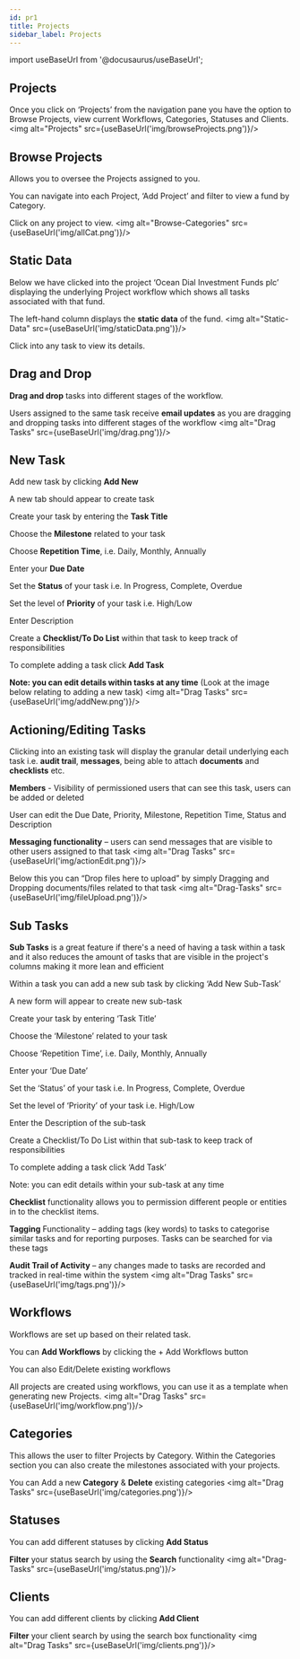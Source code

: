 ```yaml
---
id: pr1
title: Projects
sidebar_label: Projects
---
```


import useBaseUrl from '@docusaurus/useBaseUrl';

## Projects

Once you click on ‘Projects’ from the navigation pane you have the option to Browse Projects, view current Workflows, Categories, Statuses and Clients. 
<img alt="Projects" src={useBaseUrl('img/browseProjects.png')}/>

## Browse Projects

Allows you to oversee the Projects assigned to you.

You can navigate into each Project, ‘Add Project’ and filter to view a fund by Category.

Click on any project to view.
<img alt="Browse-Categories" src={useBaseUrl('img/allCat.png')}/>

## Static Data

Below we have clicked into the project ‘Ocean Dial Investment Funds plc’ displaying the underlying Project workflow which shows all tasks associated with that fund.

The left-hand column displays the **static data** of the fund.
<img alt="Static-Data" src={useBaseUrl('img/staticData.png')}/>


Click into any task to view its details.

## Drag and Drop

**Drag and drop** tasks into different stages of the workflow. 

Users assigned to the same task receive **email updates** as you are dragging and dropping tasks into different stages of the workflow
<img alt="Drag Tasks" src={useBaseUrl('img/drag.png')}/>





## New Task
Add new task by clicking **Add New** 

A new tab should appear to create task

Create your task by entering the **Task Title**

Choose the **Milestone** related to your task

Choose **Repetition Time**, i.e. Daily, Monthly, Annually

Enter your **Due Date**

Set the **Status** of your task i.e. In Progress, Complete, Overdue

Set the level of **Priority** of your task i.e. High/Low

Enter Description

Create a **Checklist/To Do List** within that task to keep track of responsibilities

To complete adding a task click **Add Task**

**Note: you can edit details within tasks at any time** (Look at the image below relating to adding a new task)
<img alt="Drag Tasks" src={useBaseUrl('img/addNew.png')}/>


## Actioning/Editing Tasks
Clicking into an existing task will display the granular detail underlying each task i.e. **audit trail**, **messages**, being able to attach **documents** and **checklists** etc.

**Members** - Visibility of permissioned users that can see this task, users can be added or deleted

User can edit the Due Date, Priority, Milestone, Repetition Time, Status and Description 

**Messaging functionality** – users can send messages that are visible to other users assigned to that task
<img alt="Drag Tasks" src={useBaseUrl('img/actionEdit.png')}/>

Below this you can “Drop files here to upload” by simply Dragging and Dropping documents/files related to that task
<img alt="Drag-Tasks" src={useBaseUrl('img/fileUpload.png')}/>

## Sub Tasks
**Sub Tasks** is a great feature if there's a need of having a task within a task and it also reduces the amount of tasks that are visible in the project's columns making it more lean and efficient

Within a task you can add a new sub task by clicking ‘Add New Sub-Task’

A new form will appear to create new sub-task

Create your task by entering ‘Task Title’

Choose the ‘Milestone’ related to your task

Choose ‘Repetition Time’, i.e. Daily, Monthly, Annually

Enter your ‘Due Date’

Set the ‘Status’ of your task i.e. In Progress, Complete, Overdue

Set the level of ‘Priority’ of your task i.e. High/Low

Enter the Description of the sub-task

Create a Checklist/To Do List within that sub-task to keep track of responsibilities

To complete adding a task click ‘Add Task’

Note: you can edit details within your sub-task at any time


**Checklist** functionality allows you to permission different people or entities in to the checklist items.

**Tagging** Functionality – adding tags (key words) to tasks to categorise similar tasks and for reporting purposes. Tasks can be searched for via these tags

**Audit Trail of Activity** – any changes made to tasks are recorded and tracked in real-time within the system 
<img alt="Drag Tasks" src={useBaseUrl('img/tags.png')}/>


## Workflows 
Workflows are set up based on their related task. 

You can **Add Workflows** by clicking the + Add Workflows button

You can also Edit/Delete existing workflows

All projects are created using workflows, you can use it as a template when generating new Projects.
<img alt="Drag Tasks" src={useBaseUrl('img/workflow.png')}/>


## Categories
This allows the user to filter Projects by Category. Within the Categories section you can also create the milestones associated with your projects.  

You can Add a new **Category** & **Delete** existing categories
<img alt="Drag Tasks" src={useBaseUrl('img/categories.png')}/>

## Statuses
You can add different statuses by clicking **Add Status**

**Filter** your status search by using the **Search** functionality
<img alt="Drag-Tasks" src={useBaseUrl('img/status.png')}/>


## Clients
You can add different clients by clicking **Add Client**

**Filter** your client search by using the search box functionality
<img alt="Drag Tasks" src={useBaseUrl('img/clients.png')}/>


